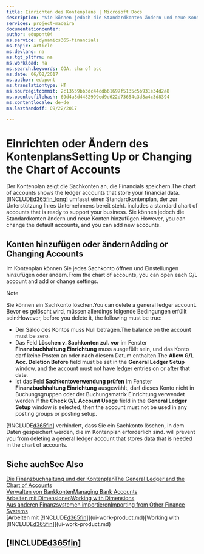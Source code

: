 ```yaml
---
title: Einrichten des Kontenplans | Microsoft Docs
description: "Sie können jedoch die Standardkonten ändern und neue Konten hinzufügen."
services: project-madeira
documentationcenter: 
author: edupont04
ms.service: dynamics365-financials
ms.topic: article
ms.devlang: na
ms.tgt_pltfrm: na
ms.workload: na
ms.search.keywords: COA, cha of acc
ms.date: 06/02/2017
ms.author: edupont
ms.translationtype: HT
ms.sourcegitcommit: 2c13559bb3dc44cdb61697f5135c5b931e34d2a8
ms.openlocfilehash: 69d4a8d4482999ed9d622d73654c3d8a4c3d8394
ms.contentlocale: de-de
ms.lasthandoff: 09/22/2017

---
```

# <a name="setting-up-or-changing-the-chart-of-accounts"></a><span data-ttu-id="fbbfb-103">Einrichten oder Ändern des Kontenplans</span><span class="sxs-lookup"><span data-stu-id="fbbfb-103">Setting Up or Changing the Chart of Accounts</span></span>
<span data-ttu-id="fbbfb-104">Der Kontenplan zeigt die Sachkonten an, die Financials speichern.</span><span class="sxs-lookup"><span data-stu-id="fbbfb-104">The chart of accounts shows the ledger accounts that store your financial data.</span></span> [!INCLUDE[d365fin_long](includes/d365fin_long_md.md)]<span data-ttu-id="fbbfb-105"> umfasst einen Standardkontenplan, der zur Unterstützung Ihres Unternehmens bereit steht.</span><span class="sxs-lookup"><span data-stu-id="fbbfb-105"> includes a standard chart of accounts that is ready to support your business.</span></span>
<span data-ttu-id="fbbfb-106">Sie können jedoch die Standardkonten ändern und neue Konten hinzufügen.</span><span class="sxs-lookup"><span data-stu-id="fbbfb-106">However, you can change the default accounts, and you can add new accounts.</span></span>  

## <a name="adding-or-changing-accounts"></a><span data-ttu-id="fbbfb-107">Konten hinzufügen oder ändern</span><span class="sxs-lookup"><span data-stu-id="fbbfb-107">Adding or Changing Accounts</span></span>
<span data-ttu-id="fbbfb-108">Im Kontenplan können Sie jedes Sachkonto öffnen und Einstellungen hinzufügen oder ändern.</span><span class="sxs-lookup"><span data-stu-id="fbbfb-108">From the chart of accounts, you can open each G/L account and add or change settings.</span></span>

> [!NOTE]  
>   <span data-ttu-id="fbbfb-109">Sie können ein Sachkonto löschen.</span><span class="sxs-lookup"><span data-stu-id="fbbfb-109">You can delete a general ledger account.</span></span> <span data-ttu-id="fbbfb-110">Bevor es gelöscht wird, müssen allerdings folgende Bedingungen erfüllt sein:</span><span class="sxs-lookup"><span data-stu-id="fbbfb-110">However, before you delete it, the following must be true:</span></span>  

* <span data-ttu-id="fbbfb-111">Der Saldo des Kontos muss Null betragen.</span><span class="sxs-lookup"><span data-stu-id="fbbfb-111">The balance on the account must be zero.</span></span>  
* <span data-ttu-id="fbbfb-112">Das Feld **Löschen v. Sachkonten zul. vor** im Fenster **Finanzbuchhaltung Einrichtung** muss ausgefüllt sein, und das Konto darf keine Posten an oder nach diesem Datum enthalten.</span><span class="sxs-lookup"><span data-stu-id="fbbfb-112">The **Allow G/L Acc. Deletion Before** field must be set in the **General Ledger Setup** window, and the account must not have ledger entries on or after that date.</span></span>  
* <span data-ttu-id="fbbfb-113">Ist das Feld **Sachkontoverwendung prüfen** im Fenster **Finanzbuchhaltung Einrichtung** ausgewählt, darf dieses Konto nicht in Buchungsgruppen oder der Buchungsmatrix Einrichtung verwendet werden.</span><span class="sxs-lookup"><span data-stu-id="fbbfb-113">If the **Check G/L Account Usage** field in the **General Ledger Setup** window is selected, then the account must not be used in any posting groups or posting setup.</span></span>  

[!INCLUDE[d365fin](includes/d365fin_md.md)]<span data-ttu-id="fbbfb-114"> verhindert, dass Sie ein Sachkonto löschen, in dem Daten gespeichert werden, die im Kontenplan erforderlich sind.</span><span class="sxs-lookup"><span data-stu-id="fbbfb-114"> will prevent you from deleting a general ledger account that stores data that is needed in the chart of accounts.</span></span>  

## <a name="see-also"></a><span data-ttu-id="fbbfb-115">Siehe auch</span><span class="sxs-lookup"><span data-stu-id="fbbfb-115">See Also</span></span>
[<span data-ttu-id="fbbfb-116">Die Finanzbuchhaltung und der Kontenplan</span><span class="sxs-lookup"><span data-stu-id="fbbfb-116">The General Ledger and the Chart of Accounts</span></span>](finance-general-ledger.md)  
[<span data-ttu-id="fbbfb-117">Verwalten von Bankkonten</span><span class="sxs-lookup"><span data-stu-id="fbbfb-117">Managing Bank Accounts</span></span>](bank-manage-bank-accounts.md)  
[<span data-ttu-id="fbbfb-118">Arbeiten mit Dimensionen</span><span class="sxs-lookup"><span data-stu-id="fbbfb-118">Working with Dimensions</span></span>](finance-dimensions.md)  
[<span data-ttu-id="fbbfb-119">Aus anderen Finanzsystemen importieren</span><span class="sxs-lookup"><span data-stu-id="fbbfb-119">Importing from Other Finance Systems</span></span>](upload-data.md)  
<span data-ttu-id="fbbfb-120">[Arbeiten mit [!INCLUDE[d365fin](includes/d365fin_md.md)]](ui-work-product.md)</span><span class="sxs-lookup"><span data-stu-id="fbbfb-120">[Working with [!INCLUDE[d365fin](includes/d365fin_md.md)]](ui-work-product.md)</span></span>  

## [!INCLUDE[d365fin](includes/free_trial_md.md)]

